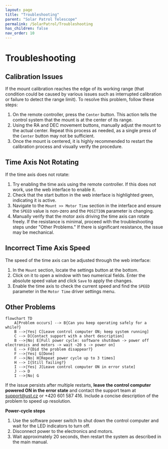 ```yaml
---
layout: page
title: "Troubleshooting"
parent: "Solar Patrol Telescope"
permalink: /SolarPatrol/Troubleshooting
has_children: false
nav_order: 10
---
```



# Troubleshooting

## Calibration Issues

If the mount calibration reaches the edge of its working range (that condition could be caused by various issues such as interrupted calibration or failure to detect the range limit). To resolve this problem, follow these steps:

1. On the remote controller, press the `Center` button. This action tells the control system that the mount is at the center of its range.
2. Using the RA and DEC movement buttons, manually adjust the mount to the actual center. Repeat this process as needed, as a single press of the `Center` button may not be sufficient.
3. Once the mount is centered, it is highly recommended to restart the calibration process and visually verify the procedure.

## Time Axis Not Rotating

If the time axis does not rotate:

1. Try enabling the time axis using the remote controller. If this does not work, use the web interface to enable it.
2. Check that the start button in the web interface is highlighted green, indicating it is active.
3. Navigate to the `Mount >> Motor Time` section in the interface and ensure the `SPEED` value is non-zero and the `POSITION` parameter is changing.
4. Manually verify that the motor axis driving the time axis can rotate freely. If the resistance is minimal, proceed with the troubleshooting steps under "Other Problems." If there is significant resistance, the issue may be mechanical.

## Incorrect Time Axis Speed

The speed of the time axis can be adjusted through the web interface:

1. In the `Mount` section, locate the settings button at the bottom.
2. Click on it to open a window with two numerical fields. Enter the absolute speed value and click `Save` to apply the changes.
3. Enable the time axis to check the current speed and find the `SPEED` parameter in the `Motor Time` driver settings menu.

## Other Problems

```mermaid
flowchart TD
    A[Problem occurs] --> B{Can you keep operating safely for a while?}
    B -->|Yes| C[Leave control computer ON; keep system running]
    C --> D[Contact support with a short description]
    B -->|No| E[Full power cycle: software shutdown -> power off electronics and motors -> wait ~20 s -> power on]
    E --> F{Did the problem disappear?}
    F -->|Yes| G[Done]
    F -->|No| H[Repeat power cycle up to 3 times]
    H --> I{Still failing?}
    I -->|Yes| J[Leave control computer ON in error state]
    J --> D
    I -->|No| G
```

If the issue persists after multiple restarts, **leave the control computer powered ON in the error state** and contact the support team at [support@ust.cz](mailto:support@ust.cz) or +420 601 587 416. Include a concise description of the problem to speed up resolution.

**Power‑cycle steps**

1. Use the software power switch to shut down the control computer and wait for the LED indicators to turn off.
2. Disconnect power to the electronics and motors.
3. Wait approximately 20 seconds, then restart the system as described in the main manual.







